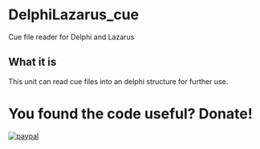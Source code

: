 # DelphiLazarus_cue
Cue file reader for Delphi and Lazarus

## What it is  
This unit can read cue files into an delphi structure for further use.

# You found the code useful? Donate!

[![paypal](https://www.paypalobjects.com/en_US/i/btn/btn_donateCC_LG.gif)](https://www.paypal.com/cgi-bin/webscr?cmd=_s-xclick&hosted_button_id=DZUZXE2WCJU4U)


